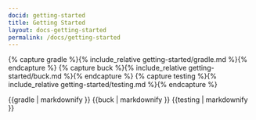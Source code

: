 ```yaml
---
docid: getting-started
title: Getting Started
layout: docs-getting-started
permalink: /docs/getting-started
---
```


{% capture gradle %}{% include_relative getting-started/gradle.md %}{% endcapture %}
{% capture buck %}{% include_relative getting-started/buck.md %}{% endcapture %}
{% capture testing %}{% include_relative getting-started/testing.md %}{% endcapture %}

{{gradle | markdownify }}
{{buck | markdownify }}
{{testing | markdownify }}
